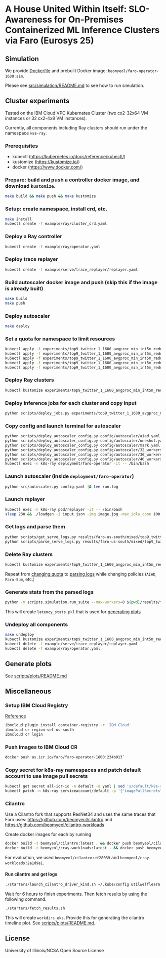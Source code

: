 # A House United Within Itself: SLO-Awareness for On-Premises Containerized ML Inference Clusters via Faro (Eurosys 25)

## Simulation

We provide [Dockerfile](Dockerfile_sim) and prebuilt Docker image: `beomyeol/faro-operator-1600:sim`.

Please see [src/simulation/README.md](src/simulation/README.md) to see how to run simulation.

## Cluster experiments

Tested on the IBM Cloud VPC Kubernetes Cluster (two cx2-32x64 VM instances or 32 cx2-4x8 VM instances).

Currently, all components including Ray clusters should run under the namespace `k8s-ray`.

### Prerequisites
- kubectl (https://kubernetes.io/docs/reference/kubectl/)
- kustomize (https://kustomize.io/)
- docker (https://www.docker.com/)

### Prepare: build and push a controller docker image, and download `kustomize`.
```sh
make build && make push && make kustomize
```

### Setup: create namespace, install crd, etc.
```sh
make install
kubectl create -f example/ray/cluster_crd.yaml
```

### Deploy a Ray controller
```sh
kubectl create -f example/ray/operator.yaml
```

### Deploy trace replayer
```sh
kubectl create -f example/serve/trace_replayer/replayer.yaml
```

### Build autoscaler docker image and push (skip this if the image is already built)
```sh
make build
make push
```

### Deploy autoscaler
```sh
make deploy
```

### Set a quota for namespace to limit resources
```sh
kubectl apply -f experiments/top9_twitter_1_1600_avgproc_min_int5m_reduced_6hr_augmented/quota/30_workers.yaml
kubectl apply -f experiments/top9_twitter_1_1600_avgproc_min_int5m_reduced_6hr_augmented/quota/32_workers.yaml
kubectl apply -f experiments/top9_twitter_1_1600_avgproc_min_int5m_reduced_6hr_augmented/quota/36_workers.yaml
kubectl apply -f experiments/top9_twitter_1_1600_avgproc_min_int5m_reduced_6hr_augmented/quota/40_workers.yaml
kubectl apply -f experiments/top9_twitter_1_1600_avgproc_min_int5m_reduced_6hr_augmented/quota/44_workers.yaml
```

### Deploy Ray clusters
```sh
kubectl kustomize experiments/top9_twitter_1_1600_avgproc_min_int5m_reduced_6hr_augmented/k8s | kubectl create -f -
```

### Deploy inference jobs for each cluster and copy input
```sh
python scripts/deploy_jobs.py experiments/top9_twitter_1_1600_avgproc_min_int5m_reduced_6hr_augmented/input.json
```

### Copy config and launch terminal for autoscaler
```sh
python scripts/deploy_autoscaler_config.py config/autoscaler/aiad.yaml
python scripts/deploy_autoscaler_config.py config/autoscaler/oneshot.yaml
python scripts/deploy_autoscaler_config.py config/autoscaler/mark.yaml
python scripts/deploy_autoscaler_config.py config/autoscaler/32_workers/faro_sum.yaml
python scripts/deploy_autoscaler_config.py config/autoscaler/36_workers/faro_sum.yaml
python scripts/deploy_autoscaler_config.py config/autoscaler/40_workers/faro_sum.yaml
kubectl exec -n k8s-ray deployment/faro-operator -it -- /bin/bash
```

### Launch autoscaler (inside `deployment/faro-operator`)
```sh
python src/autoscaler.py config.yaml |& tee run.log
```

### Launch replayer
```sh
kubectl exec -n k8s-ray pod/replayer -it -- /bin/bash
sleep 230 && ./loadgen -i input.json -img image.jpg -max_idle_conn 100 -interval_type poisson -seed 42 -unit_time 60 --max_trials 2
```

### Get logs and parse them
```bash
python scripts/get_serve_logs.py results/faro-us-south/mixed/top9_twitter_1_1600_avgproc_min_int5m_reduced_6hr_augmented/32_cpus/aiad --with-autoscaler [--with-worker]
python scripts/parse_serve_logs.py results/faro-us-south/mixed/top9_twitter_1_1600_avgproc_min_int5m_reduced_6hr_augmented/32_cpus/aiad
```

### Delete Ray clusters
```sh
kubectl kustomize experiments/top9_twitter_1_1600_avgproc_min_int5m_reduced_6hr_augmented/k8s | kubectl delete -f -
```

Repeat from [changing quota](#set-a-quota-for-namespace-to-limit-resources) to [parsing logs](#get-logs-and-parse-them) while changing policies (`AIAD`, `Faro-Sum`, etc.)

### Generate stats from the parsed logs
```sh
python -m scripts.simulation.run_suite --max-workers=8 $(pwd)/results/faro-us-south/mixed/top9_twitter_1_1600_avgproc_min_int5m_reduced_6hr_augmented/32_cpus --stats --unit_time=60 --utility=latency
```

This will create `latency_stats.pkl` that is used for [generating plots](#generate-plots)

### Undeploy all components
```sh
make undeploy
kubectl kustomize experiments/top9_twitter_1_1600_avgproc_min_int5m_reduced_6hr_augmented/k8s | kubectl delete -f -
kubectl delete -f example/serve/trace_replayer/replayer.yaml
kubectl delete -f example/ray/operator.yaml
```

## Generate plots

See [scripts/plots/README.md](scripts/plots/README.md)


## Miscellaneous

### Setup IBM Cloud Registry

[Reference](https://cloud.ibm.com/registry/start)
```sh
ibmcloud plugin install container-registry -r 'IBM Cloud'
ibmcloud cr region-set us-south
ibmcloud cr login
```

### Push images to IBM Cloud CR
```sh
docker push us.icr.io/faro/faro-operator-1600:234b913`
```

### Copy secret for k8s-ray namespaces and patch default account to use image pull secrets
```sh
kubectl get secret all-icr-io -n default -o yaml | sed 's/default/k8s-ray/g' | kubectl create -n k8s-ray -f - 
kubectl patch -n k8s-ray serviceaccount/default -p '{"imagePullSecrets":[{"name": "all-icr-io"}]}'
```

### Cilantro

Use a Cilantro fork that supports ResNet34 and uses the same traces that Faro uses: https://github.com/beomyeol/cilantro and https://github.com/beomyeol/cilantro-workloads

Create docker images for each by running
```sh
docker build -t beomyeol/cilantro:latest . && docker push beomyeol/cilantro:latest
docker build -t beomyeol/cray-workloads:latest . && docker push beomyeol/cray-workloads:latest
```

For evaluation, we used `beomyeol/cilantro:ef28039` and `beomyeol/cray-workloads:2a1d9e1`.

#### Run cilantro and get logs
```sh
./starters/launch_cilantro_driver_kind.sh ~/.kube/config utilwelflearn
```
Wait for 6 hours to finish experiments. Then fetch results by using the following command.
```sh
./starters/fetch_results.sh
```
This will create `workdirs_eks`. Provide this for generating the cilantro timeline plot. See [scripts/plots/README.md](scripts/plots/README.md).


## License

University of Illinois/NCSA Open Source License